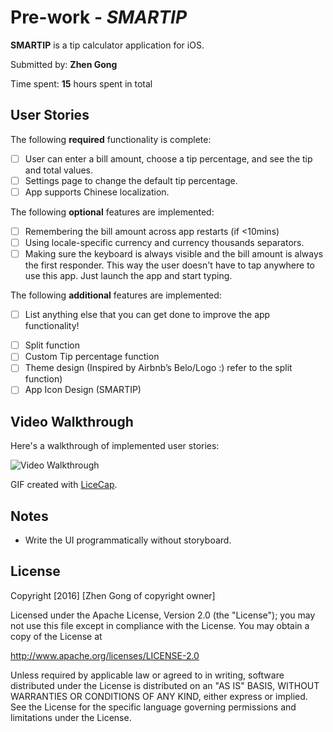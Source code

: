 # Pre-work - *SMARTIP*

**SMARTIP** is a tip calculator application for iOS.

Submitted by: **Zhen Gong**

Time spent: **15** hours spent in total

## User Stories

The following **required** functionality is complete:

* [ ] User can enter a bill amount, choose a tip percentage, and see the tip and total values.
* [ ] Settings page to change the default tip percentage.
* [ ] App supports Chinese localization.

The following **optional** features are implemented:
* [ ] Remembering the bill amount across app restarts (if <10mins)
* [ ] Using locale-specific currency and currency thousands separators.
* [ ] Making sure the keyboard is always visible and the bill amount is always the first responder. This way the user doesn't have to tap anywhere to use this app. Just launch the app and start typing.

The following **additional** features are implemented:

- [ ] List anything else that you can get done to improve the app functionality!
* [ ] Split function
* [ ] Custom Tip percentage function
* [ ] Theme design (Inspired by Airbnb’s Belo/Logo :) refer to the split function)
* [ ] App Icon Design (SMARTIP)

## Video Walkthrough 

Here's a walkthrough of implemented user stories:

<img src='http://i.imgur.com/g6zVZPD.gif' title='Video Walkthrough' width='' alt='Video Walkthrough' />

GIF created with [LiceCap](http://www.cockos.com/licecap/).

## Notes

* Write the UI programmatically without storyboard. 

## License

Copyright [2016] [Zhen Gong of copyright owner]

Licensed under the Apache License, Version 2.0 (the "License");
you may not use this file except in compliance with the License.
You may obtain a copy of the License at

http://www.apache.org/licenses/LICENSE-2.0

Unless required by applicable law or agreed to in writing, software
distributed under the License is distributed on an "AS IS" BASIS,
WITHOUT WARRANTIES OR CONDITIONS OF ANY KIND, either express or implied.
See the License for the specific language governing permissions and
limitations under the License.
